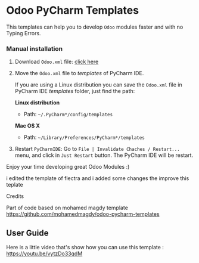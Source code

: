 # Odoo PyCharm Templates

This templates can help you to develop `Odoo` modules faster and with no Typing Errors.



### Manual installation

1. Download `Odoo.xml` file: [click here](https://github.com/msaid251/odoo.git)

1. Move the `Odoo.xml` file to *templates* of PyCharm IDE.

    If you are using a Linux distribution you can save the `Odoo.xml` file in PyCharm IDE *templates* folder, just find the path:

    **Linux distribution**
    * Path: `~/.PyCharm*/config/templates`

    **Mac OS X**
    * Path: `~/Library/Preferences/PyCharm*/templates`

1. Restart `PyCharmIDE`: Go to `File | Invalidate Chaches / Restart...` menu, and click in `Just Restart` button. The PyCharm IDE will be restart.

Enjoy your time developing great Odoo Modules :)

i edited the template of flectra and i added some changes the improve this teplate 

Credits

Part of code based on mohamed magdy template https://github.com/mohamedmagdy/odoo-pycharm-templates

## User Guide

Here is a little video that's show how you can use this template : https://youtu.be/vytzDo33qdM
